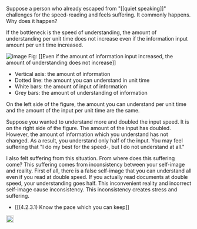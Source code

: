 
Suppose a person who already escaped from "[[quiet speaking]]" challenges for the speed-reading and feels suffering. It commonly happens. Why does it happen?

If the bottleneck is the speed of understanding, the amount of understanding per unit time does not increase even if the information input amount per unit time increased.


![image](https://gyazo.com/838978f93f6bc61c59d4b38ca15325c5/thumb/1000)
Fig: [[Even if the amount of information input increased, the amount of understanding does not increase]]

- Vertical axis: the amount of information
- Dotted line: the amount you can understand in unit time
- White bars: the amount of input of information
- Grey bars: the amount of understanding of information


On the left side of the figure, the amount you can understand per unit time and the amount of the input per unit time are the same.

Suppose you wanted to understand more and doubled the input speed. It is on the right side of the figure. The amount of the input has doubled. However, the amount of information which you understand has not changed. As a result, you understand only half of the input. You may feel suffering that "I do my best for the speed-, but I do not understand at all."

I also felt suffering from this situation. From where does this suffering come? This suffering comes from inconsistency between your self-image and reality. First of all, there is a false self-image that you can understand all even if you read at double speed. If you actually read documents at double speed, your understanding goes half. This inconvenient reality and incorrect self-image cause inconsistency. This inconsistency creates stress and suffering.

- [[(4.2.3.1) Know the pace which you can keep]]


<img src='https://scrapbox.io/api/pages/nishio/en/icon' alt='en.icon' height="19.5"/>